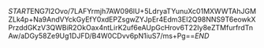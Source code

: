 $START$ENG7I2Ovo/7LAFYrmjh7AW096lU+5LdryaTYunuXc01MXWWTAhJGMZLk4p+Na9AndVYckGyEfY0xdEPZsgwZYJpEr4Edm3EI2Q98NNS9T6eowkXPrzddGKzV3QWBiR2OkOax4ntLirK2uf6eAUpGcHrov6T22Iy8eZTMfurfrdTnAw/aDGy58Ze9Ug1DJFD/B4W0CDvv6pN1iuS7/ms+Pg==$END$